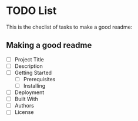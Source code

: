 # TODO List
This is the checlist of tasks to make a good readme:
## Making a good readme
- [ ] Project Title 
- [ ] Description
- [ ] Getting Started
  - [ ] Prerequisites
  - [ ] Installing
- [ ] Deployment
- [ ] Built With
- [ ] Authors
- [ ] License 